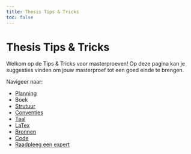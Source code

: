 ```yaml
---
title: Thesis Tips & Tricks
toc: false
---
```


# Thesis Tips & Tricks

Welkom op de Tips & Tricks voor masterproeven!
Op deze pagina kan je suggesties vinden om jouw masterproef tot een goed einde te brengen.

Navigeer naar:
- [Planning](planning.md)
- Boek
 - [Strutuur](thesis-book-structure.md)
 - [Conventies](thesis-book-conventions.md)
 - [Taal](thesis-book-lang.md)
 - [LaTex](thesis-book-latex.md)
 - [Bronnen](thesis-book-bib.md)
- [Code](code.md)
- [Raadpleeg een expert](experts.md)
